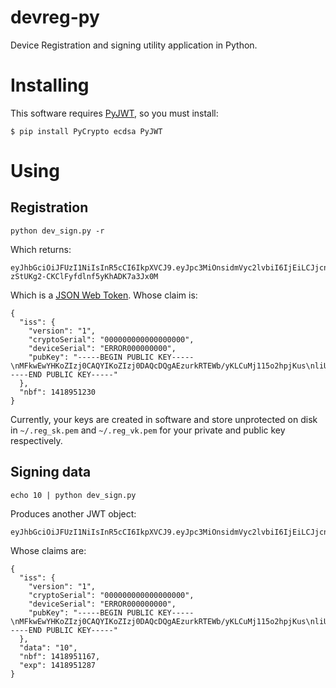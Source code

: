 devreg-py
=========

Device Registration and signing utility application in Python.

# Installing

This software requires [PyJWT](https://github.com/progrium/pyjwt/), so
you must install:

```
$ pip install PyCrypto ecdsa PyJWT
```

# Using

## Registration

```
python dev_sign.py -r
```

Which returns:
```
eyJhbGciOiJFUzI1NiIsInR5cCI6IkpXVCJ9.eyJpc3MiOnsidmVyc2lvbiI6IjEiLCJjcnlwdG9TZXJpYWwiOiIwMDAwMDAwMDAwMDAwMDAwMDAiLCJkZXZpY2VTZXJpYWwiOiJFUlJPUjAwMDAwMDAwMCIsInB1YktleSI6Ii0tLS0tQkVHSU4gUFVCTElDIEtFWS0tLS0tXG5NRmt3RXdZSEtvWkl6ajBDQVFZSUtvWkl6ajBEQVFjRFFnQUV6dXJrUlRFV2IveUtMQ3VNajExNW8yaHBqS3VzXG5saVVwTFdPdDRkWFJOSzk5VFYyaEhoWDlram5lL20vRVlEZllmNFl6T2Z1ZjVkY2hsSzk2YlFDa1BnPT1cbi0tLS0tRU5EIFBVQkxJQyBLRVktLS0tLSJ9LCJuYmYiOjE0MTg5NTEyMzB9.MEYCIQClB32dsRqsekjfjYfMLWMei27I4qPvZPikSz7ZnBTbFQIhAOkQ79zSGg-zStUKg2-CKClFyfdlnf5yKhADK7a3Jx0M
```

Which is a [JSON Web Token](http://jwt.io/). Whose claim is:

```
{
  "iss": {
    "version": "1",
    "cryptoSerial": "000000000000000000",
    "deviceSerial": "ERROR000000000",
    "pubKey": "-----BEGIN PUBLIC KEY-----\nMFkwEwYHKoZIzj0CAQYIKoZIzj0DAQcDQgAEzurkRTEWb/yKLCuMj115o2hpjKus\nliUpLWOt4dXRNK99TV2hHhX9kjne/m/EYDfYf4YzOfuf5dchlK96bQCkPg==\n-----END PUBLIC KEY-----"
  },
  "nbf": 1418951230
}
```

Currently, your keys are created in software and store unprotected on disk in `~/.reg_sk.pem` and `~/.reg_vk.pem` for your private and public key respectively.


## Signing data

```
echo 10 | python dev_sign.py
```

Produces another JWT object:

```
eyJhbGciOiJFUzI1NiIsInR5cCI6IkpXVCJ9.eyJpc3MiOnsidmVyc2lvbiI6IjEiLCJjcnlwdG9TZXJpYWwiOiIwMDAwMDAwMDAwMDAwMDAwMDAiLCJkZXZpY2VTZXJpYWwiOiJFUlJPUjAwMDAwMDAwMCIsInB1YktleSI6Ii0tLS0tQkVHSU4gUFVCTElDIEtFWS0tLS0tXG5NRmt3RXdZSEtvWkl6ajBDQVFZSUtvWkl6ajBEQVFjRFFnQUV6dXJrUlRFV2IveUtMQ3VNajExNW8yaHBqS3VzXG5saVVwTFdPdDRkWFJOSzk5VFYyaEhoWDlram5lL20vRVlEZllmNFl6T2Z1ZjVkY2hsSzk2YlFDa1BnPT1cbi0tLS0tRU5EIFBVQkxJQyBLRVktLS0tLSJ9LCJkYXRhIjoiMTAiLCJuYmYiOjE0MTg5NTExNjcsImV4cCI6MTQxODk1MTI4N30.MEYCIQCopsxDgd0OZtDceLZzzqtT1uki3ciF0WgKFRLZ6xEBpwIhALOE2spw3xJOvucQxD6vwnYhYlN5zqWEYXDSlpczD5xD
```

Whose claims are:

```
{
  "iss": {
    "version": "1",
    "cryptoSerial": "000000000000000000",
    "deviceSerial": "ERROR000000000",
    "pubKey": "-----BEGIN PUBLIC KEY-----\nMFkwEwYHKoZIzj0CAQYIKoZIzj0DAQcDQgAEzurkRTEWb/yKLCuMj115o2hpjKus\nliUpLWOt4dXRNK99TV2hHhX9kjne/m/EYDfYf4YzOfuf5dchlK96bQCkPg==\n-----END PUBLIC KEY-----"
  },
  "data": "10",
  "nbf": 1418951167,
  "exp": 1418951287
}
```
